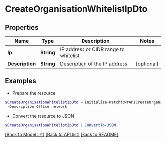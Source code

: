 # CreateOrganisationWhitelistIpDto
## Properties

Name | Type | Description | Notes
------------ | ------------- | ------------- | -------------
**Ip** | **String** | IP address or CIDR range to whitelist | 
**Description** | **String** | Description of the IP address | [optional] 

## Examples

- Prepare the resource
```powershell
$CreateOrganisationWhitelistIpDto = Initialize-WatchtowrAPICreateOrganisationWhitelistIpDto  -Ip 192.168.1.1 `
 -Description Office network
```

- Convert the resource to JSON
```powershell
$CreateOrganisationWhitelistIpDto | ConvertTo-JSON
```

[[Back to Model list]](../README.md#documentation-for-models) [[Back to API list]](../README.md#documentation-for-api-endpoints) [[Back to README]](../README.md)

